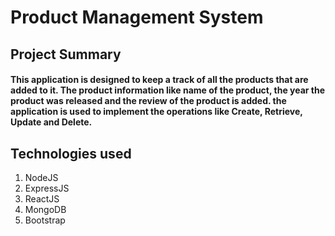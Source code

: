 # Product Management System

## Project Summary
#### This application is designed to keep a track of all the products that are added to it. The product information like name of the product, the year the product was released and the review of the product is added. the application is used to implement the operations like Create, Retrieve, Update and Delete. 

## Technologies used
1. NodeJS
2. ExpressJS
3. ReactJS 
4. MongoDB
5. Bootstrap
